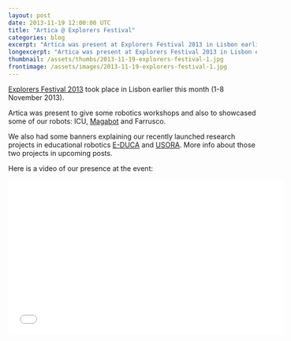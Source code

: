 ```yaml
---
layout: post
date: 2013-11-19 12:00:00 UTC
title: "Artica @ Explorers Festival"
categories: blog
excerpt: "Artica was present at Explorers Festival 2013 in Lisbon earlier this month (1-8 November 2013). We gave some robotics workshops and showcased some of our robots: ICU, Magabot and Farrusco. We also had some banners explaining our on-going research projects in educational robotics E-DUCA and USORA."
longexcerpt: "Artica was present at Explorers Festival 2013 in Lisbon earlier this month (1-8 November 2013). We gave some robotics workshops and showcased some of our robots: ICU, Magabot and Farrusco. We also had some banners explaining our on-going research projects in educational robotics E-DUCA and USORA."
thumbnail: /assets/thumbs/2013-11-19-explorers-festival-1.jpg
frontimage: /assets/images/2013-11-19-explorers-festival-1.jpg
---
```


<a href="http://explorersfestival.com">Explorers Festival 2013</a> took place in Lisbon earlier this month (1-8 November 2013).

Artica was present to give some robotics workshops and also to showcased some of our robots: ICU, <a href="http://magabot.cc">Magabot</a> and Farrusco.

We also had some banners explaining our recently launched research projects in educational robotics <a href="http://e-duca.cc">E-DUCA</a> and <a href="http://usora.cc">USORA</a>. More info about those two projects in upcoming posts.

Here is a video of our presence at the event:

<div class="video-container"><iframe width="560" height="315" src="//www.youtube.com/embed/pWb_nOIrxsw?list=UU_SK27zLYcoPh27UTATRQNQ" frameborder="0" allowfullscreen></iframe></div>

